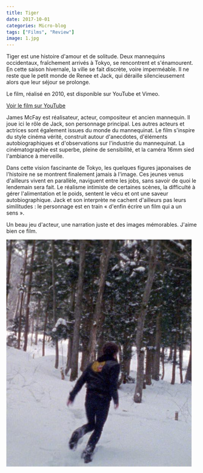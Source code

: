 ```yaml
---
title: Tiger
date: 2017-10-01
categories: Micro-blog
tags: ["Films", "Review"]
image: 1.jpg
---
```


Tiger est une histoire d'amour et de solitude. Deux mannequins occidentaux, fraîchement arrivés à Tokyo, se rencontrent et s'énamourent. En cette saison hivernale, la ville se fait discrète, voire imperméable. Il ne reste que le petit monde de Renee et Jack, qui déraille silencieusement alors que leur séjour se prolonge.

Le film, réalisé en 2010, est disponible sur YouTube et Vimeo.

[Voir le film sur YouTube](https://www.youtube.com/watch?v=OMSvimkpZZU)

James McFay est réalisateur, acteur, compositeur et ancien mannequin. Il joue ici le rôle de Jack, son personnage principal. Les autres acteurs et actrices sont également issues du monde du mannequinat. Le film s'inspire du style cinéma vérité, construit autour d'anecdotes, d'éléments autobiographiques et d'observations sur l'industrie du mannequinat. La cinématographie est superbe, pleine de sensibilité, et la caméra 16mm sied l'ambiance à merveille.

Dans cette vision fascinante de Tokyo, les quelques figures japonaises de l'histoire ne se montrent finalement jamais à l'image. Ces jeunes venus d'ailleurs vivent en parallèle, naviguent entre les jobs, sans savoir de quoi le lendemain sera fait. Le réalisme intimiste de certaines scènes, la difficulté à gérer l'alimentation et le poids, sentent le vécu et ont une saveur autobiographique. Jack et son interprète ne cachent d'ailleurs pas leurs similitudes : le personnage est en train « d'enfin écrire un film qui a un sens ».

Un beau jeu d'acteur, une narration juste et des images mémorables. J'aime bien ce film.

![](2.jpg)
